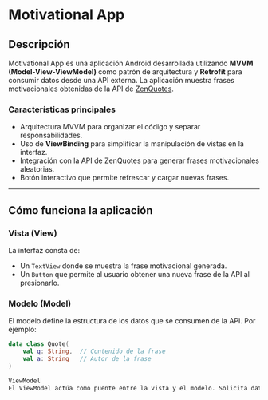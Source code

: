 # Motivational App  

## Descripción  

Motivational App es una aplicación Android desarrollada utilizando **MVVM (Model-View-ViewModel)** como patrón de arquitectura y **Retrofit** para consumir datos desde una API externa. La aplicación muestra frases motivacionales obtenidas de la API de [ZenQuotes](https://zenquotes.io).  

### **Características principales**  
- Arquitectura MVVM para organizar el código y separar responsabilidades.  
- Uso de **ViewBinding** para simplificar la manipulación de vistas en la interfaz.  
- Integración con la API de ZenQuotes para generar frases motivacionales aleatorias.  
- Botón interactivo que permite refrescar y cargar nuevas frases.  

---

## **Cómo funciona la aplicación**  

### **Vista (View)**  
La interfaz consta de:  
- Un `TextView` donde se muestra la frase motivacional generada.  
- Un `Button` que permite al usuario obtener una nueva frase de la API al presionarlo.  

### **Modelo (Model)**  
El modelo define la estructura de los datos que se consumen de la API. Por ejemplo:  

```kotlin  
data class Quote(  
    val q: String,  // Contenido de la frase  
    val a: String   // Autor de la frase  
)

ViewModel
El ViewModel actúa como puente entre la vista y el modelo. Solicita datos de la API y los expone para ser observados por la vista.
